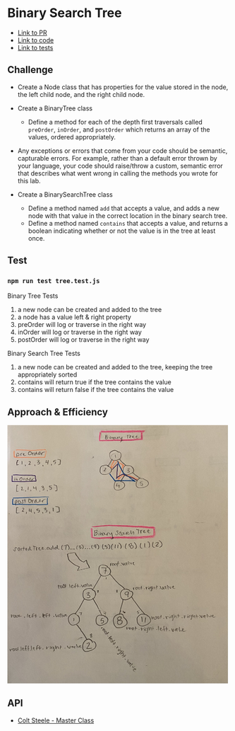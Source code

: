 # Binary Search Tree

- [Link to PR](https://github.com/LydiaMT/data-structures-and-algorithms/pull/32)
- [Link to code](https://github.com/LydiaMT/data-structures-and-algorithms/blob/main/javascript/code-challenges/tree/lib)
- [Link to tests](https://github.com/LydiaMT/data-structures-and-algorithms/blob/main/javascript/code-challenges/tree/__test__/tree.test.js)

## Challenge

- Create a Node class that has properties for the value stored in the node, the left child node, and the right child node.
- Create a BinaryTree class
  - Define a method for each of the depth first traversals called `preOrder`, `inOrder`, and `postOrder` which returns an array of the values, ordered appropriately.
- Any exceptions or errors that come from your code should be semantic, capturable errors. For example, rather than a default error thrown by your language, your code should raise/throw a custom, semantic error that describes what went wrong in calling the methods you wrote for this lab.

- Create a BinarySearchTree class
  - Define a method named `add` that accepts a value, and adds a new node with that value in the correct location in the binary search tree.
  - Define a method named `contains` that accepts a value, and returns a boolean indicating whether or not the value is in the tree at least once.

## Test

### `npm run test tree.test.js`

Binary Tree Tests
1. a new node can be created and added to the tree
1. a node has a value left & right property
1. preOrder will log or traverse in the right way
1. inOrder will log or traverse in the right way
1. postOrder will log or traverse in the right way

Binary Search Tree Tests
1. a new node can be created and added to the tree, keeping the tree appropriately sorted
1. contains will return true if the tree contains the value
1. contains will return false if the tree contains the value

## Approach & Efficiency

<img src="img/tree.jpeg" width ="500">

## API

- [Colt Steele - Master Class](https://www.udemy.com/share/101XY2BUQedlZVRXQ=/)
